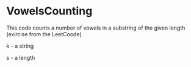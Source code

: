# VowelsCounting
This code counts a number of vowels in a substring of the given length (exircise from the LeetCoode)

k - a string


s - a length
